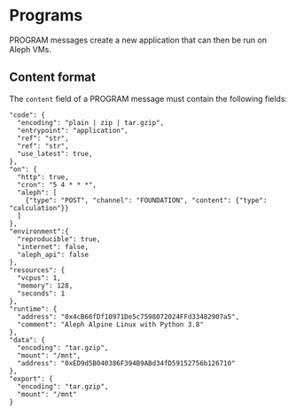 # Programs

PROGRAM messages create a new application that can then be run on Aleph VMs.

## Content format

The `content` field of a PROGRAM message must contain the following fields:

``` {.json}
"code": {
  "encoding": "plain | zip | tar.gzip",
  "entrypoint": "application",
  "ref": "str",
  "ref": "str",
  "use_latest": true,
},
"on": {
  "http": true,
  "cron": "5 4 * * *",
  "aleph": [
    {"type": "POST", "channel": "FOUNDATION", "content": {"type": "calculation"}}
  ]
},
"environment":{
  "reproducible": true,
  "internet": false,
  "aleph_api": false
},
"resources": {
  "vcpus": 1,
  "memory": 128,
  "seconds": 1
},
"runtime": {
  "address": "0x4cB66fDf10971De5c7598072024FFd33482907a5",
  "comment": "Aleph Alpine Linux with Python 3.8"
},
"data": {
  "encoding": "tar.gzip",
  "mount": "/mnt",
  "address": "0xED9d5B040386F394B9ABd34fD59152756b126710"
},
"export": {
  "encoding": "tar.gzip",
  "mount": "/mnt"
}
```

